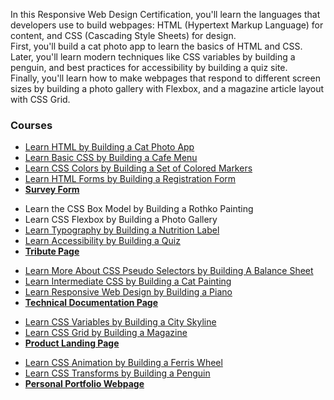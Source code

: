 In this Responsive Web Design Certification, you'll learn the languages that developers use to build webpages: HTML (Hypertext Markup Language) for content, and CSS (Cascading Style Sheets) for design.<br>
First, you'll build a cat photo app to learn the basics of HTML and CSS. Later, you'll learn modern techniques like CSS variables by building a penguin, and best practices for accessibility by building a quiz site.<br>
Finally, you'll learn how to make webpages that respond to different screen sizes by building a photo gallery with Flexbox, and a magazine article layout with CSS Grid.

<h3>Courses</h3>
<ul>
<li><a href="">Learn HTML by Building a Cat Photo App</a>
<li><a href="https://github.com/lajuman/Responsive-Web-Design/tree/main/CafeMenu">Learn Basic CSS by Building a Cafe Menu</a>
<li><a href="">Learn CSS Colors by Building a Set of Colored Markers</a>
<li><a href="">Learn HTML Forms by Building a Registration Form</a>
<li><a href=""><strong>Survey Form</strong></a>
</ul>
<ul>
<li>Learn the CSS Box Model by Building a Rothko Painting</a>
<li>Learn CSS Flexbox by Building a Photo Gallery</a>
<li><a href="">Learn Typography by Building a Nutrition Label</a>
<li><a href="">Learn Accessibility by Building a Quiz</a>
<li><a href=""><strong>Tribute Page</strong></a>
</ul>
<ul>
<li><a href="https://github.com/lajuman/Responsive-Web-Design/tree/main/BalanceSheet">Learn More About CSS Pseudo Selectors by Building A Balance Sheet</a>
<li><a href="https://github.com/lajuman/Responsive-Web-Design/tree/main/CatPainting">Learn Intermediate CSS by Building a Cat Painting</a>
<li><a href="">Learn Responsive Web Design by Building a Piano</a>
<li><a href=""><strong>Technical Documentation Page</strong></a>
</ul>
<ul>
<li><a href="">Learn CSS Variables by Building a City Skyline</a>
<li><a href="">Learn CSS Grid by Building a Magazine</a>
<li><a href=""><strong>Product Landing Page</strong></a>
</ul>
<ul>
<li><a href="">Learn CSS Animation by Building a Ferris Wheel</a>
<li><a href="">Learn CSS Transforms by Building a Penguin</a>
<li><a href=""><strong>Personal Portfolio Webpage</strong></a>
</ul>
